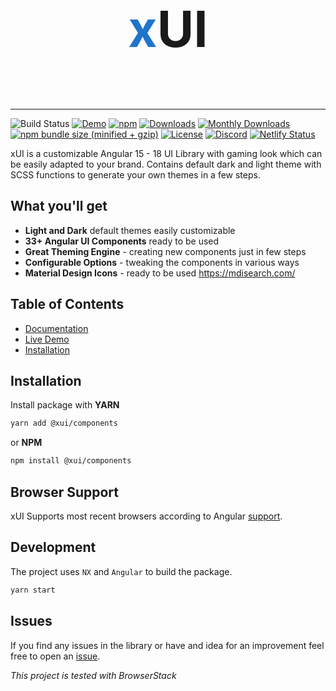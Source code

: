 <p style="font-size: 5rem; font-weight: 700; text-align: center">
  <span style="color: #1f75cb">x</span>UI
</p>

---

![Build Status](https://github.com/rikarin/xui/actions/workflows/continuous-delivery.yaml/badge.svg?branch=master)
[![Demo](https://img.shields.io/badge/demo-online-ed1c46)](https://xuijs.org/)
[![npm](https://img.shields.io/npm/v/%40xui/components.svg?maxAge=2592000?style=plastic)](https://www.npmjs.com/org/xui)
[![Downloads](https://img.shields.io/npm/dt/%40xui/components.svg)](https://www.npmjs.com/org/xui)
[![Monthly Downloads](https://img.shields.io/npm/dm/%40xui/components.svg)](https://www.npmjs.com/org/xui)
[![npm bundle size (minified + gzip)](https://img.shields.io/bundlephobia/minzip/%40xui/components)](https://bundlephobia.com/result?p=xui)
[![License](https://img.shields.io/npm/l/express.svg?maxAge=2592000)](/LICENSE)
[![Discord](https://img.shields.io/discord/776258487307075594.svg?label=&logo=discord&logoColor=ffffff&color=7389D8&labelColor=6A7EC2)](https://discord.gg/aPkZsFcu)
[![Netlify Status](https://api.netlify.com/api/v1/badges/fa0cfd14-97df-47fa-8a7c-152e6d4cfda2/deploy-status)](https://app.netlify.com/sites/xui/deploys)

xUI is a customizable Angular 15 - 18 UI Library with gaming look which can be easily adapted to your brand.
Contains default dark and light theme with SCSS functions to generate your own themes in a few steps.

## What you'll get

- **Light and Dark** default themes easily customizable
- **33+ Angular UI Components** ready to be used
- **Great Theming Engine** - creating new components just in few steps
- **Configurable Options** - tweaking the components in various ways
- **Material Design Icons** - ready to be used https://mdisearch.com/

## Table of Contents

- [Documentation](https://xuijs.org)
- [Live Demo](https://cord.dj/r)
- [Installation](#installation)

<a name="installation"></a>

## Installation

Install package with **YARN**

```bash
yarn add @xui/components
```

or **NPM**

```bash
npm install @xui/components
```

## Browser Support

xUI Supports most recent browsers according to Angular [support](https://angular.io/guide/browser-support).

## Development

The project uses `NX` and `Angular` to build the package.

```bash
yarn start
```

## Issues

If you find any issues in the library or have and idea for an improvement feel free to open an [issue](https://github.com/Rikarin/xui/issues).

_This project is tested with BrowserStack_
